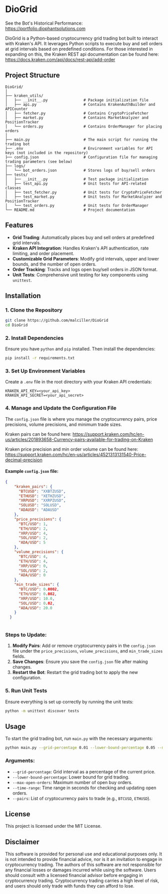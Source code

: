 
# DioGrid

See the Bot's Historical Performance: https://portfolio.diophantsolutions.com

DioGrid is a Python-based cryptocurrency grid trading bot built to interact with Kraken's API. 
It leverages Python scripts to execute buy and sell orders at grid intervals based on predefined conditions. For those interested in expanding on this, the Kraken REST api documentation can be found here: https://docs.kraken.com/api/docs/rest-api/add-order

## Project Structure

```
DioGrid/
│
├── kraken_utils/
│   ├── __init__.py                # Package initialization file
│   ├── api.py                     # Contains KrakenAuthBuilder and APICounter
│   ├── fetcher.py                 # Contains CryptoPriceFetcher
│   ├── market.py                  # Contains MarketAnalyzer and PositionTracker
│   └── orders.py                  # Contains OrderManager for placing orders
│
├── main.py                        # The main script for running the trading bot
├── .env                           # Environment variables for API keys (not included in the repository)
├── config.json                    # Configuration file for managing trading parameters (see below)
├── logs/
│   └── bot_orders.json            # Stores logs of buy/sell orders
├── tests/
│   ├── __init__.py                # Test package initialization
│   ├── test_api.py                # Unit tests for API-related classes
│   ├── test_fetcher.py            # Unit tests for CryptoPriceFetcher
│   ├── test_market.py             # Unit tests for MarketAnalyzer and PositionTracker
│   └── test_orders.py             # Unit tests for OrderManager
└── README.md                      # Project documentation
```

## Features

- **Grid Trading**: Automatically places buy and sell orders at predefined grid intervals.
- **Kraken API Integration**: Handles Kraken's API authentication, rate limiting, and order placement.
- **Customizable Grid Parameters**: Modify grid intervals, upper and lower bounds, and the number of open orders.
- **Order Tracking**: Tracks and logs open buy/sell orders in JSON format.
- **Unit Tests**: Comprehensive unit testing for key components using `unittest`.

## Installation

### 1. Clone the Repository

```bash
git clone https://github.com/malciller/DioGrid
cd DioGrid
```

### 2. Install Dependencies

Ensure you have `python` and `pip` installed. Then install the dependencies:

```bash
pip install -r requirements.txt
```

### 3. Set Up Environment Variables

Create a `.env` file in the root directory with your Kraken API credentials:

```
KRAKEN_API_KEY=<your_api_key>
KRAKEN_API_SECRET=<your_api_secret>
```

### 4. Manage and Update the Configuration File

The `config.json` file is where you manage the cryptocurrency pairs, price precisions, volume precisions, and minimum trade sizes.

Kraken pairs can be found here: https://support.kraken.com/hc/en-us/articles/201893658-Currency-pairs-available-for-trading-on-Kraken

Kraken price precision and min order volume can be found here: https://support.kraken.com/hc/en-us/articles/4521313131540-Price-decimal-precision

#### Example `config.json` file:
```json
{
    "kraken_pairs": {
      "BTCUSD": "XXBTZUSD",
      "ETHUSD": "XETHZUSD",
      "XRPUSD": "XXRPZUSD",
      "SOLUSD": "SOLUSD",
      "ADAUSD": "ADAUSD"
    },
    "price_precisions": {
      "BTC/USD": 1,
      "ETH/USD": 2,
      "XRP/USD": 4,
      "SOL/USD": 2,
      "ADA/USD": 5
    },
    "volume_precisions": {
      "BTC/USD": 4,
      "ETH/USD": 4,
      "XRP/USD": 0,
      "SOL/USD": 2,
      "ADA/USD": 0
    },
    "min_trade_sizes": {
      "BTC/USD": 0.0002,
      "ETH/USD": 0.002,
      "XRP/USD": 10.0,
      "SOL/USD": 0.02,
      "ADA/USD": 20.0
    }
  }
  
```

### Steps to Update:

1. **Modify Pairs**: Add or remove cryptocurrency pairs in the `config.json` file under the `price_precisions`, `volume_precisions`, and `min_trade_sizes` fields.
2. **Save Changes**: Ensure you save the `config.json` file after making changes.
3. **Restart the Bot**: Restart the grid trading bot to apply the new configuration.

### 5. Run Unit Tests

Ensure everything is set up correctly by running the unit tests:

```bash
python -m unittest discover tests
```

## Usage

To start the grid trading bot, run `main.py` with the necessary arguments:

```bash
python main.py --grid-percentage 0.01 --lower-bound-percentage 0.05 --max-open-orders 3 --time-range 60 --pairs BTCUSD ETHUSD
```

### Arguments:

- `--grid-percentage`: Grid interval as a percentage of the current price.
- `--lower-bound-percentage`: Lower bound for grid trading.
- `--max-open-orders`: Maximum number of open buy orders.
- `--time-range`: Time range in seconds for checking and updating open orders.
- `--pairs`: List of cryptocurrency pairs to trade (e.g., `BTCUSD`, `ETHUSD`).

## License

This project is licensed under the MIT License.

## Disclaimer

This software is provided for personal use and educational purposes only. It is not intended to provide financial advice, nor is it an invitation to engage in cryptocurrency trading. The authors of this software are not responsible for any financial losses or damages incurred while using the software. Users should consult with a licensed financial advisor before engaging in cryptocurrency trading. Cryptocurrency trading carries a high level of risk, and users should only trade with funds they can afford to lose.
